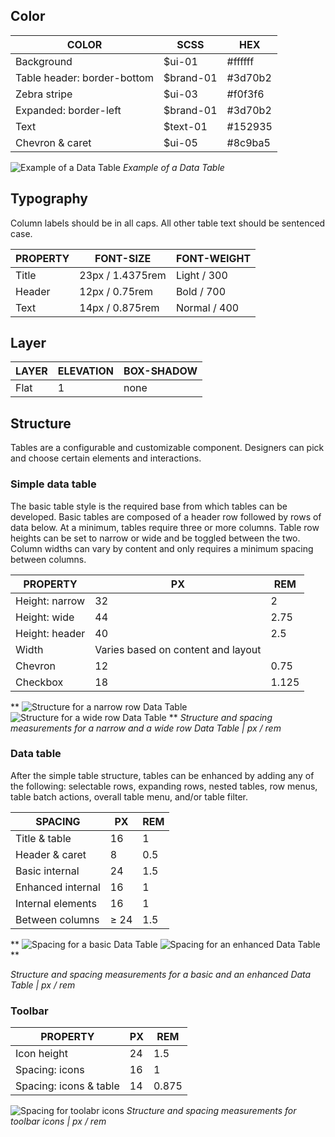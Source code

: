 ## Color
| COLOR                       | SCSS     | HEX       |
|-----------------------------|--------- |-----------|
| Background                  | $ui-01   | #ffffff   |
| Table header: border-bottom | $brand-01| #3d70b2   |
| Zebra stripe                | $ui-03   | #f0f3f6   |
| Expanded: border-left       | $brand-01| #3d70b2   |
| Text                        | $text-01 | #152935   |
| Chevron & caret             | $ui-05   | #8c9ba5   |

![Example of a Data Table](images/data-table-style-5.png)
_Example of a Data Table_

## Typography
Column labels should be in all caps. All other table text should be sentenced case.

| PROPERTY      | FONT-SIZE     | FONT-WEIGHT  |
|---------------|------------------|--------------|
| Title         | 23px / 1.4375rem | Light / 300  |
| Header        | 12px / 0.75rem   | Bold / 700   |
| Text          | 14px / 0.875rem  | Normal / 400 |

## Layer

| LAYER    | ELEVATION | BOX-SHADOW  |
|----------|---------- |-------------|
| Flat     | 1         | none        |



## Structure
Tables are a configurable and customizable component. Designers can pick and choose certain elements and interactions.

### Simple data table
The basic table style is the required base from which tables can be developed. Basic tables are composed of a header row followed by rows of data below. At a minimum, tables require three or more columns. Table row heights can be set to narrow or wide and be toggled between the two. Column widths can vary by content and only requires a minimum spacing between columns.

| PROPERTY                | PX | REM  |
|-------------------------|----|------|
| Height: narrow          | 32 | 2    |
| Height: wide            | 44 | 2.75 |
| Height: header          | 40 | 2.5  |
| Width                   | Varies based on content and layout | |
| Chevron                 | 12   | 0.75  |
| Checkbox                | 18   | 1.125 |


**
![Structure for a narrow row Data Table](images/data-table-style-1.png)
![Structure for a wide row Data Table](images/data-table-style-2.png)
**
_Structure and spacing measurements for a narrow and a wide row Data Table | px / rem_

### Data table
After the simple table structure, tables can be enhanced by adding any of the following: selectable rows, expanding rows, nested tables, row menus, table batch actions, overall table menu, and/or table filter.

| SPACING            | PX   | REM   |
|--------------------|------|-------|
| Title & table      | 16   | 1     |
| Header & caret     |  8   | 0.5   |
| Basic internal     | 24   | 1.5   |
| Enhanced internal  | 16   | 1     |
| Internal elements  | 16   | 1     |
| Between columns    | ≥ 24 | 1.5   |


**
![Spacing for a basic Data Table](images/data-table-style-3.png)
![Spacing for an enhanced Data Table](images/data-table-style-4.png)
**

_Structure and spacing measurements for a basic and an enhanced Data Table | px / rem_

### Toolbar

| PROPERTY               | PX   | REM   |
|------------------------|------|-------|
| Icon height            | 24   | 1.5   |
| Spacing: icons         | 16   | 1     |
| Spacing: icons & table | 14   | 0.875  |

![Spacing for toolabr icons](images/data-table-style-6.png)
_Structure and spacing measurements for toolbar icons | px / rem_

